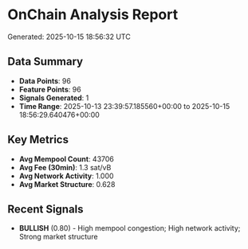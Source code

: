 # OnChain Analysis Report
Generated: 2025-10-15 18:56:32 UTC

## Data Summary
- **Data Points**: 96
- **Feature Points**: 96
- **Signals Generated**: 1
- **Time Range**: 2025-10-13 23:39:57.185560+00:00 to 2025-10-15 18:56:29.640476+00:00

## Key Metrics
- **Avg Mempool Count**: 43706
- **Avg Fee (30min)**: 1.3 sat/vB
- **Avg Network Activity**: 1.000
- **Avg Market Structure**: 0.628

## Recent Signals
- **BULLISH** (0.80) - High mempool congestion; High network activity; Strong market structure
